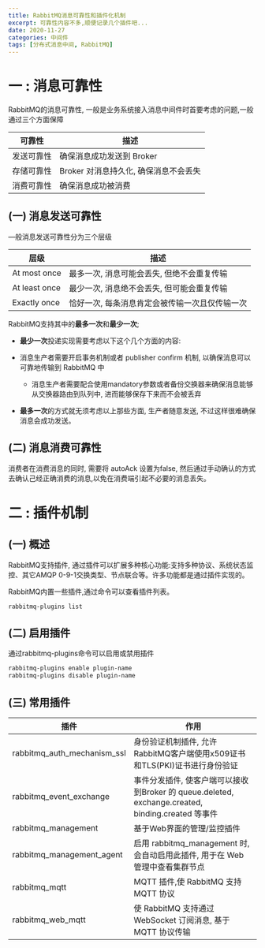 ```yaml
---
title: RabbitMQ消息可靠性和插件化机制
excerpt: 可靠性内容不多,顺便记录几个插件吧...
date: 2020-11-27
categories: 中间件
tags: [分布式消息中间, RabbitMQ]
---
```




# 一 : 消息可靠性

RabbitMQ的消息可靠性, 一般是业务系统接入消息中间件时首要考虑的问题,一般通过三个方面保障

| 可靠性     | 描述                                  |
| ---------- | ------------------------------------- |
| 发送可靠性 | 确保消息成功发送到 Broker             |
| 存储可靠性 | Broker 对消息持久化, 确保消息不会丢失 |
| 消费可靠性 | 确保消息成功被消费                    |

## (一) 消息发送可靠性

—般消息发送可靠性分为三个层级

| 层级          | 描述                                           |
| ------------- | ---------------------------------------------- |
| At most once  | 最多一次, 消息可能会丢失, 但绝不会重复传输     |
| At least once | 最少一次, 消息绝不会丢失, 但可能会重复传输     |
| Exactly once  | 恰好一次, 每条消息肯定会被传输一次且仅传输一次 |

RabbitMQ支持其中的**最多一次**和**最少一次**; 

* **最少一次**投递实现需要考虑以下这个几个方面的内容:
* 消息生产者需要开启事务机制或者 publisher confirm 机制, 以确保消息可以可靠地传输到 RabbitMQ 中
  * 消息生产者需要配合使用mandatory参数或者备份交换器来确保消息能够从交换器路由到队列中, 进而能够保存下来而不会被丢弃
  
* **最多一次**的方式就无须考虑以上那些方面, 生产者随意发送, 不过这样很难确保消息会成功发送。




## (二) 消息消费可靠性

消费者在消费消息的同时, 需要将 autoAck 设置为false, 然后通过手动确认的方式去确认己经正确消费的消息,以免在消费端引起不必要的消息丢失。

# 二 : 插件机制

## (一) 概述

RabbitMQ支持插件, 通过插件可以扩展多种核心功能:支持多种协议、系统状态监控、其它AMQP 0-9-1交换类型、节点联合等。许多功能都是通过插件实现的。

RabbitMQ内置一些插件,通过命令可以查看插件列表。

```sh
rabbitmq-plugins list
```

## (二) 启用插件

通过rabbitmq-plugins命令可以启用或禁用插件

```sh
rabbitmq-plugins enable plugin-name
rabbitmq-plugins disable plugin-name
```

## (三) 常用插件

| 插件                        | 作用                                                         |
| --------------------------- | ------------------------------------------------------------ |
| rabbitmq_auth_mechanism_ssl | 身份验证机制插件, 允许RabbitMQ客户端使用x509证书和TLS(PKI)证书进行身份验证 |
| rabbitmq_event_exchange     | 事件分发插件, 使客户端可以接收到Broker 的 queue.deleted, exchange.created, binding.created 等事件 |
| rabbitmq_management         | 基于Web界面的管理/监控插件                                   |
| rabbitmq_management_agent   | 启用 rabbitmq_management 时, 会自动启用此插件, 用于在 Web 管理中查看集群节点 |
| rabbitmq_mqtt               | MQTT 插件,使 RabbitMQ 支持 MQTT 协议                         |
| rabbitmq_web_mqtt           | 使 RabbitMQ 支持通过 WebSocket 订阅消息, 基于 MQTT 协议传输  |





